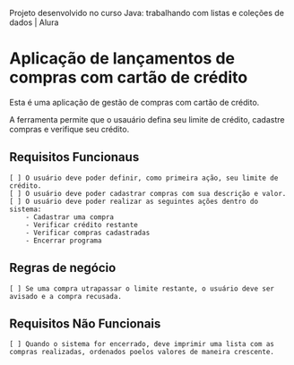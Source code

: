 Projeto desenvolvido no curso Java: trabalhando com listas e coleções de dados | Alura

# Aplicação de lançamentos de compras com cartão de crédito

Esta é uma aplicação de gestão de compras com cartão de crédito.

A ferramenta permite que o usauário defina seu limite de crédito, cadastre compras e verifique seu crédito.

## Requisitos Funcionaus

    [ ] O usuário deve poder definir, como primeira ação, seu limite de crédito.
    [ ] O usuário deve poder cadastrar compras com sua descrição e valor.
    [ ] O usuário deve poder realizar as seguintes ações dentro do sistema: 
        - Cadastrar uma compra
        - Verificar crédito restante
        - Verificar compras cadastradas
        - Encerrar programa
    
## Regras de negócio
    
    [ ] Se uma compra utrapassar o limite restante, o usuário deve ser avisado e a compra recusada.

## Requisitos Não Funcionais

    [ ] Quando o sistema for encerrado, deve imprimir uma lista com as compras realizadas, ordenados poelos valores de maneira crescente. 
